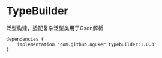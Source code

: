 # TypeBuilder
泛型构建，适配复杂泛型类用于Gson解析
```
dependencies {
	implementation 'com.github.uguker:typebuilder:1.0.3'
}
```

